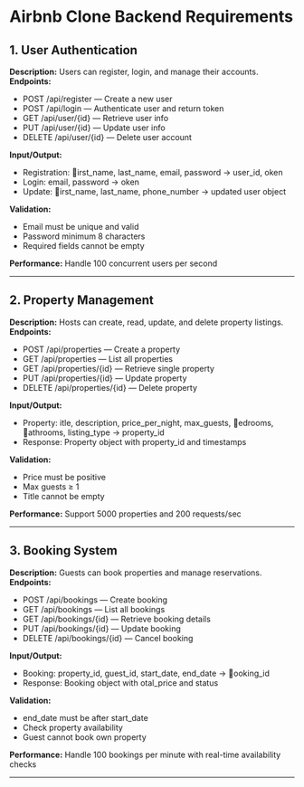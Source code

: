 ﻿# Airbnb Clone Backend Requirements

## 1. User Authentication
**Description:** Users can register, login, and manage their accounts.  
**Endpoints:**
- POST /api/register — Create a new user
- POST /api/login — Authenticate user and return token
- GET /api/user/{id} — Retrieve user info
- PUT /api/user/{id} — Update user info
- DELETE /api/user/{id} — Delete user account

**Input/Output:**
- Registration: irst_name, last_name, email, password → user_id, 	oken
- Login: email, password → 	oken
- Update: irst_name, last_name, phone_number → updated user object

**Validation:**
- Email must be unique and valid
- Password minimum 8 characters
- Required fields cannot be empty

**Performance:** Handle 100 concurrent users per second

---

## 2. Property Management
**Description:** Hosts can create, read, update, and delete property listings.  
**Endpoints:**
- POST /api/properties — Create a property
- GET /api/properties — List all properties
- GET /api/properties/{id} — Retrieve single property
- PUT /api/properties/{id} — Update property
- DELETE /api/properties/{id} — Delete property

**Input/Output:**
- Property: 	itle, description, price_per_night, max_guests, edrooms, athrooms, listing_type → property_id
- Response: Property object with property_id and timestamps

**Validation:**
- Price must be positive
- Max guests ≥ 1
- Title cannot be empty

**Performance:** Support 5000 properties and 200 requests/sec

---

## 3. Booking System
**Description:** Guests can book properties and manage reservations.  
**Endpoints:**
- POST /api/bookings — Create booking
- GET /api/bookings — List all bookings
- GET /api/bookings/{id} — Retrieve booking details
- PUT /api/bookings/{id} — Update booking
- DELETE /api/bookings/{id} — Cancel booking

**Input/Output:**
- Booking: property_id, guest_id, start_date, end_date → ooking_id
- Response: Booking object with 	otal_price and status

**Validation:**
- end_date must be after start_date
- Check property availability
- Guest cannot book own property

**Performance:** Handle 100 bookings per minute with real-time availability checks

---

